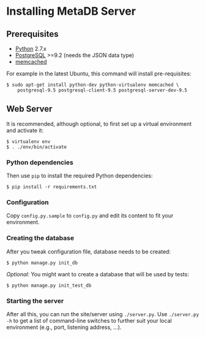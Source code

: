 Installing MetaDB Server
==============================

Prerequisites
-------------

* [Python](https://www.python.org/) 2.7.x
* [PostgreSQL](http://www.postgresql.org/) >=9.2 (needs the JSON data type)
* [memcached](http://memcached.org/)

For example in the latest Ubuntu, this command will install pre-requisites:

    $ sudo apt-get install python-dev python-virtualenv memcached \
        postgresql-9.5 postgresql-client-9.5 postgresql-server-dev-9.5


Web Server
----------

It is recommended, although optional, to first set up a virtual environment and
activate it:

    $ virtualenv env
    $ . ./env/bin/activate

### Python dependencies

Then use `pip` to install the required Python dependencies:

    $ pip install -r requirements.txt

### Configuration

Copy `config.py.sample` to `config.py` and edit its content to fit your
environment.

### Creating the database

After you tweak configuration file, database needs to be created:

    $ python manage.py init_db

*Optional:* You might want to create a database that will be used by tests:

    $ python manage.py init_test_db

### Starting the server

After all this, you can run the site/server using `./server.py`.
Use `./server.py -h` to get a list of command-line switches
to further suit your local environment (e.g., port, listening address, ...).
